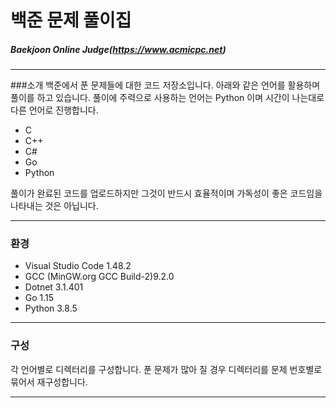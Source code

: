 # 백준 문제 풀이집

##### Baekjoon Online Judge(https://www.acmicpc.net)
---

###소개
백준에서 푼 문제들에 대한 코드 저장소입니다.
아래와 같은 언어를 활용하며 풀이를 하고 있습니다.
풀이에 주력으로 사용하는 언어는 Python 이며 시간이 나는대로 다른 언어로 진행합니다.
- C
- C++
- C#
- Go
- Python

풀이가 완료된 코드를 업로드하지만 그것이 반드시 효율적이며 가독성이 좋은 코드임을 나타내는 것은 아닙니다.

---
### 환경
- Visual Studio Code 1.48.2
- GCC (MinGW.org GCC Build-2)9.2.0
- Dotnet 3.1.401
- Go 1.15
- Python 3.8.5


---
### 구성
각 언어별로 디렉터리를 구성합니다. 푼 문제가 많아 질 경우 디렉터리를 문제 번호별로 묶어서 재구성합니다.

---